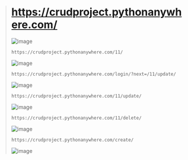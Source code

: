 > # https://crudproject.pythonanywhere.com/
> 
> ![image](https://github.com/imvickykumar999/Django-CRUD-Form/assets/50515418/11acd50e-ea3c-4e2b-8511-1dde9e46fbf7)
> 
>     https://crudproject.pythonanywhere.com/11/
> 
> ![image](https://github.com/imvickykumar999/Django-CRUD-Form/assets/50515418/3fdf6571-c2fa-4de4-8a14-4f47a3905032)
>
>     https://crudproject.pythonanywhere.com/login/?next=/11/update/
>
> ![image](https://github.com/imvickykumar999/Django-CRUD-Form/assets/50515418/7579c2db-b6ba-40f6-8843-889be45b8533)
>
>     https://crudproject.pythonanywhere.com/11/update/
> 
> ![image](https://github.com/imvickykumar999/Django-CRUD-Form/assets/50515418/2d533f1d-bfb6-4e72-a850-ecd5a1b51cc9)
>
>     https://crudproject.pythonanywhere.com/11/delete/
> 
> ![image](https://github.com/imvickykumar999/Django-CRUD-Form/assets/50515418/268039fb-1e29-4257-acf7-c7d8e3318f8f)
>
>     https://crudproject.pythonanywhere.com/create/
> 
> ![image](https://github.com/imvickykumar999/Django-CRUD-Form/assets/50515418/c318f788-871e-46e0-86f8-74964483d640)
>
